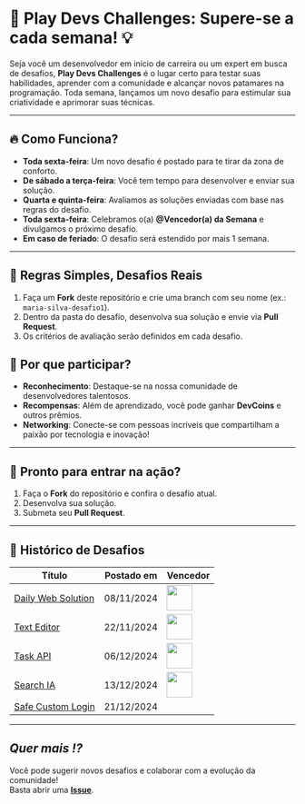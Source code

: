 # 🚀 **Play Devs Challenges**: Supere-se a cada semana! 💡  

Seja você um desenvolvedor em início de carreira ou um expert em busca de desafios, **Play Devs Challenges** é o lugar certo para testar suas habilidades, aprender com a comunidade e alcançar novos patamares na programação. Toda semana, lançamos um novo desafio para estimular sua criatividade e aprimorar suas técnicas.  

---

## 🔥 **Como Funciona?**  
- **Toda sexta-feira**: Um novo desafio é postado para te tirar da zona de conforto.  
- **De sábado a terça-feira**: Você tem tempo para desenvolver e enviar sua solução.  
- **Quarta e quinta-feira**: Avaliamos as soluções enviadas com base nas regras do desafio.  
- **Toda sexta-feira**: Celebramos o(a) **@Vencedor(a) da Semana** e divulgamos o próximo desafio.  
- **Em caso de feriado**: O desafio será estendido por mais 1 semana.  

---

## 📏 **Regras Simples, Desafios Reais**  
1. Faça um **Fork** deste repositório e crie uma branch com seu nome (ex.: `maria-silva-desafio1`).  
2. Dentro da pasta do desafio, desenvolva sua solução e envie via **Pull Request**.  
3. Os critérios de avaliação serão definidos em cada desafio.  

## 🏅 **Por que participar?**  
- **Reconhecimento**: Destaque-se na nossa comunidade de desenvolvedores talentosos.  
- **Recompensas**: Além de aprendizado, você pode ganhar **DevCoins** e outros prêmios.  
- **Networking**: Conecte-se com pessoas incríveis que compartilham a paixão por tecnologia e inovação!  

---

## 🎯 **Pronto para entrar na ação?**  
1. Faça o **Fork** do repositório e confira o desafio atual.  
2. Desenvolva sua solução.  
3. Submeta seu **Pull Request**.  

---

## 📃 **Histórico de Desafios**
| Título                                     | Postado em | Vencedor |
| ------------------------------------------ | ---------- | -------- |
| [Daily Web Solution](./daily-web-solution) | 08/11/2024 |     <a href="https://github.com/OseiasSilva021" target="_blank"><img src="https://github.com/OseiasSilva021.png" width="45"/></a>     |
| [Text Editor](./text-editor)               | 22/11/2024 |     <a href="https://github.com/OseiasSilva021" target="_blank"><img src="https://github.com/OseiasSilva021.png" width="45"/></a>     |
| [Task API](./task-api)               | 06/12/2024 |     <a href="https://github.com/OseiasSilva021" target="_blank"><img src="https://github.com/OseiasSilva021.png" width="45"/></a>     |
| [Search IA](./search-ia)               | 13/12/2024 |     <a href="https://github.com/OseiasSilva021" target="_blank"><img src="https://github.com/OseiasSilva021.png" width="45"/></a>     |
| [Safe Custom Login](./safe-custom-login)               | 21/12/2024 |          |
---

## _Quer mais !?_  
Você pode sugerir novos desafios e colaborar com a evolução da comunidade!  
Basta abrir uma **[Issue](https://github.com/Play-Devs/challenges/issues)**.  
